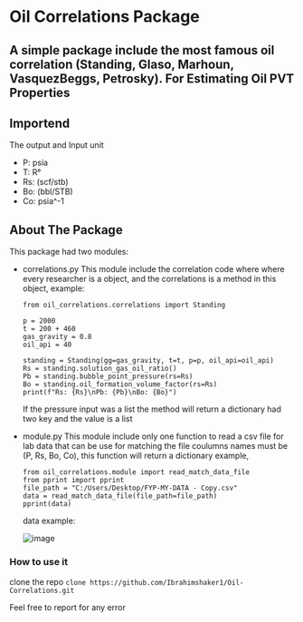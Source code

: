 # Oil Correlations Package

## A simple package include the most famous oil correlation **(Standing, Glaso, Marhoun, VasquezBeggs, Petrosky)**. For Estimating Oil PVT Properties

## Importend

The output and Input unit
* P: psia
* T: R°
* Rs: (scf/stb)
* Bo: (bbl/STB)
* Co: psia^-1

## About The Package

This package had two modules:

* correlations.py
  This module include the correlation code where where every researcher is a object,
  and the correlations is a method in this object, example:
  ```
  from oil_correlations.correlations import Standing

  p = 2000
  t = 200 + 460
  gas_gravity = 0.8
  oil_api = 40
  
  standing = Standing(gg=gas_gravity, t=t, p=p, oil_api=oil_api)
  Rs = standing.solution_gas_oil_ratio()
  Pb = standing.bubble_point_pressure(rs=Rs)
  Bo = standing.oil_formation_volume_factor(rs=Rs)
  print(f"Rs: {Rs}\nPb: {Pb}\nBo: {Bo}")
  ```
  If the pressure input was a list the method will
  return a dictionary had two key and the value is a list
* module.py
  This module include only one function to read a csv file for lab data that can be use for 
  matching the file coulumns names must be (P, Rs, Bo, Co), this function will return a 
  dictionary example, 
  ```
  from oil_correlations.module import read_match_data_file
  from pprint import pprint
  file_path = "C:/Users/Desktop/FYP-MY-DATA - Copy.csv"
  data = read_match_data_file(file_path=file_path)
  pprint(data)
  ```
  data example:

  ![image](https://github.com/user-attachments/assets/84bed2cc-54df-478b-aee9-871085588cb5)

  
### How to use it
clone the repo `clone https://github.com/Ibrahimshaker1/Oil-Correlations.git`

Feel free to report for any error 
  

